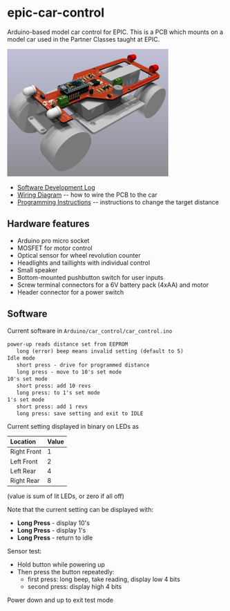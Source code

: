 # epic-car-control

Arduino-based model car control for EPIC.  This is a PCB which mounts
on a model car used in the Partner Classes taught at EPIC.

![car](images/3d_pcb.jpg)

* [Software Development Log](SoftwareLog.md)
* [Wiring Diagram](Slides/wiring_diagram.pdf) -- how to wire the PCB to the car
* [Programming Instructions](Slides/car_program.pdf) -- instructions to change the target distance

## Hardware features

* Arduino pro micro socket
* MOSFET for motor control
* Optical sensor for wheel revolution counter
* Headlights and taillights with individual control
* Small speaker
* Bottom-mounted pushbutton switch for user inputs
* Screw terminal connectors for a 6V battery pack (4xAA) and motor
* Header connector for a power switch

## Software

Current software in `Arduino/car_control/car_control.ino`

```
power-up reads distance set from EEPROM
   long (error) beep means invalid setting (default to 5)
Idle mode
   short press - drive for programmed distance
   long press - move to 10's set mode
10's set mode
   short press: add 10 revs
   long press: to 1's set mode
1's set mode
   short press: add 1 revs
   long press: save setting and exit to IDLE
```

Current setting displayed in binary on LEDs as

| Location    | Value |
|:------------|:------|
| Right Front | 1     |
| Left Front  | 2     |
| Left Rear   | 4     |
| Right Rear  | 8     |

(value is sum of lit LEDs, or zero if all off)

Note that the current setting can be displayed with:

* **Long Press** - display 10's
* **Long Press** - display 1's
* **Long Press** - return to idle

Sensor test:

* Hold button while powering up
* Then press the button repeatedly:
  * first press: long beep, take reading, display low 4 bits
  * second press: display high 4 bits

Power down and up to exit test mode
